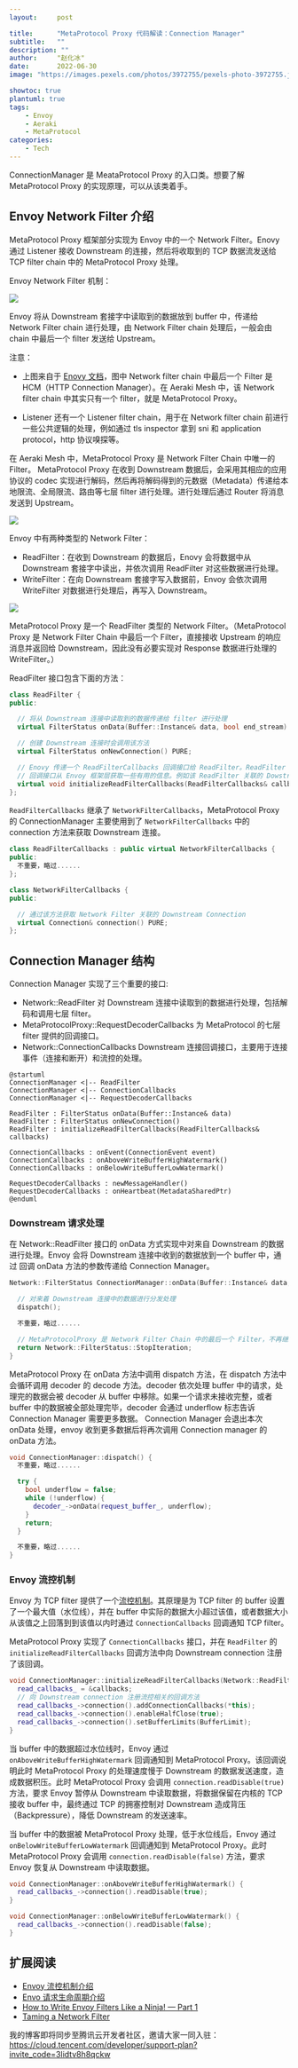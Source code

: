 ```yaml
---
layout:     post

title:      "MetaProtocol Proxy 代码解读：Connection Manager"
subtitle:   ""
description: ""
author:     "赵化冰"
date:       2022-06-30
image: "https://images.pexels.com/photos/3972755/pexels-photo-3972755.jpeg?auto=compress&cs=tinysrgb&w=1260&h=750&dpr=2"

showtoc: true
plantuml: true
tags:
    - Envoy
    - Aeraki
    - MetaProtocol
categories:
    - Tech
---
```


ConnectionManager 是 MeataProtocol Proxy 的入口类。想要了解 MetaProtocol Proxy 的实现原理，可以从该类着手。

## Envoy Network Filter 介绍

MetaProtocol Proxy 框架部分实现为 Envoy 中的一个 Network Filter。Enovy 通过 Listener 接收 Downstream 的连接，然后将收取到的 TCP 数据流发送给 TCP filter chain 中的 MetaProtocol Proxy 处理。

Envoy Network Filter 机制：

![](https://www.envoyproxy.io/docs/envoy/latest/_images/lor-network-filters.svg)

Envoy 将从 Downstream 套接字中读取到的数据放到 buffer 中，传递给 Network Filter chain 进行处理，由 Network Filter chain 处理后，一般会由 chain 中最后一个 filter 发送给 Upstream。

注意：

* 上图来自于 [Enovy 文档](https://www.envoyproxy.io/docs/envoy/latest/intro/life_of_a_request)，图中 Network filter chain 中最后一个 Filter 是 HCM（HTTP Connection Manager）。在 Aeraki Mesh 中，该 Network filter chain 中其实只有一个 filter，就是 MetaProtocol Proxy。

* Listener 还有一个 Listener filter chain，用于在 Network filter chain 前进行一些公共逻辑的处理，例如通过 tls inspector 拿到 sni 和 application protocol，http 协议嗅探等。

在 Aeraki Mesh 中，MetaProtocol Proxy 是 Network Filter Chain 中唯一的 Filter。 MetaProtocol Proxy 在收到 Downstream 数据后，会采用其相应的应用协议的 codec 实现进行解码，然后再将解码得到的元数据（Metadata）传递给本地限流、全局限流、路由等七层 filter 进行处理。进行处理后通过 Router 将消息发送到 Upstream。

![](https://www.aeraki.net/blog/2021/istio-aeraki/metaprotocol-proxy.png)

Envoy 中有两种类型的 Network Filter：

* ReadFilter：在收到 Downstream 的数据后，Enovy 会将数据中从 Downstream 套接字中读出，并依次调用 ReadFilter 对这些数据进行处理。
* WriteFilter：在向 Downstream 套接字写入数据前，Envoy 会依次调用 WriteFilter 对数据进行处理后，再写入 Downstream。

![](/img/misc/envoy-network-filter.png)

MetaProtocol Proxy 是一个 ReadFilter 类型的 Network Filter。（MetaProtocol Proxy 是 Network Filter Chain 中最后一个 Filter，直接接收 Upstream 的响应消息并返回给 Downstream，因此没有必要实现对 Response 数据进行处理的 WriteFilter。）

ReadFilter 接口包含下面的方法：

```cpp
class ReadFilter {
public:

  // 将从 Downstream 连接中读取到的数据传递给 filter 进行处理
  virtual FilterStatus onData(Buffer::Instance& data, bool end_stream) PURE;

  // 创建 Downstream 连接时会调用该方法
  virtual FilterStatus onNewConnection() PURE;

  // Enovy 传递一个 ReadFilterCallbacks 回调接口给 ReadFilter。ReadFilter 可以通过该
  // 回调接口从 Envoy 框架层获取一些有用的信息。例如该 ReadFilter 关联的 Dowstream Connection。
  virtual void initializeReadFilterCallbacks(ReadFilterCallbacks& callbacks) PURE;
};
```

`ReadFilterCallbacks` 继承了 `NetworkFilterCallbacks`，MetaProtocol Proxy 的 ConnectionManager 主要使用到了 `NetworkFilterCallbacks` 中的 connection 方法来获取 Downstream 连接。

```cpp
class ReadFilterCallbacks : public virtual NetworkFilterCallbacks {
public:
  不重要，略过......
};
```

```cpp
class NetworkFilterCallbacks {
public:

  // 通过该方法获取 Network Filter 关联的 Downstream Connection
  virtual Connection& connection() PURE;
};
```

## Connection Manager 结构

Connection Manager 实现了三个重要的接口:

* Network::ReadFilter 对 Downstream 连接中读取到的数据进行处理，包括解码和调用七层 filter。
* MetaProtocolProxy::RequestDecoderCallbacks 为 MetaProtocol 的七层 filter 提供的回调接口。
* Network::ConnectionCallbacks Downstream 连接回调接口，主要用于连接事件（连接和断开）和流控的处理。

```plantuml
@startuml
ConnectionManager <|-- ReadFilter
ConnectionManager <|-- ConnectionCallbacks
ConnectionManager <|-- RequestDecoderCallbacks

ReadFilter : FilterStatus onData(Buffer::Instance& data)
ReadFilter : FilterStatus onNewConnection()
ReadFilter : initializeReadFilterCallbacks(ReadFilterCallbacks& callbacks)

ConnectionCallbacks : onEvent(ConnectionEvent event)
ConnectionCallbacks : onAboveWriteBufferHighWatermark()
ConnectionCallbacks : onBelowWriteBufferLowWatermark()

RequestDecoderCallbacks : newMessageHandler()
RequestDecoderCallbacks : onHeartbeat(MetadataSharedPtr)
@enduml
```

### Downstream 请求处理

在 Network::ReadFilter 接口的 onData 方式实现中对来自 Downstream 的数据进行处理。Envoy 会将 Downstream 连接中收到的数据放到一个 buffer 中，通过 回调 onData 方法的参数传递给 Connection Manager。

```cpp
Network::FilterStatus ConnectionManager::onData(Buffer::Instance& data, bool end_stream) {

  // 对来着 Downstream 连接中的数据进行分发处理
  dispatch();

  不重要，略过......

  // MetaProtocolProxy 是 Network Filter Chain 中的最后一个 Filter，不再继续执行。
  return Network::FilterStatus::StopIteration;
}
```
MetaProtocol Proxy 在 onData 方法中调用 dispatch 方法，在 dispatch 方法中会循环调用 decoder 的 decode 方法。decoder 依次处理 buffer 中的请求，处理完的数据会被 decoder 从 buffer 中移除。如果一个请求未接收完整，或者 buffer 中的数据被全部处理完毕，decoder 会通过 underflow 标志告诉 Connection Manager 需要更多数据。 Connection Manager 会退出本次 onData 处理，envoy 收到更多数据后将再次调用 Connection manager 的 onData 方法。

```cpp
void ConnectionManager::dispatch() {
  不重要，略过......

  try {
    bool underflow = false;
    while (!underflow) {
      decoder_->onData(request_buffer_, underflow);
    }
    return;
  }

  不重要，略过......
}
```

### Envoy 流控机制

Envoy 为 TCP filter 提供了一个[流控机制](https://github.com/envoyproxy/envoy/blob/main/source/docs/flow_control.md)。其原理是为 TCP filter 的 buffer 设置了一个最大值（水位线），并在 buffer 中实际的数据大小超过该值，或者数据大小从该值之上回落到到该值以内时通过 `ConnectionCallbacks` 回调通知 TCP filter。

MetaProtocol Proxy 实现了 `ConnectionCallbacks` 接口，并在 `ReadFilter` 的 `initializeReadFilterCallbacks` 回调方法中向 Downstream connection 注册了该回调。

```cpp
void ConnectionManager::initializeReadFilterCallbacks(Network::ReadFilterCallbacks& callbacks) {
  read_callbacks_ = &callbacks;
  // 向 Downstream connection 注册流控相关的回调方法
  read_callbacks_->connection().addConnectionCallbacks(*this);
  read_callbacks_->connection().enableHalfClose(true);
  read_callbacks_->connection().setBufferLimits(BufferLimit);
}
```

当 buffer 中的数据超过水位线时，Envoy 通过 `onAboveWriteBufferHighWatermark` 回调通知到 MetaProtocol Proxy。该回调说明此时 MetaProtocol Proxy 的处理速度慢于 Downstream 的数据发送速度，造成数据积压。此时 MetaProtocol Proxy 会调用 `connection.readDisable(true)` 方法，要求 Envoy 暂停从 Downstream 中读取数据，将数据保留在内核的 TCP 接收 buffer 中，最终通过 TCP 的拥塞控制对 Downstream 造成背压（Backpressure），降低 Downstream 的发送速率。

当 buffer 中的数据被 MetaProtocol Proxy 处理，低于水位线后，Envoy 通过 `onBelowWriteBufferLowWatermark` 回调通知到 MetaProtocol Proxy。此时 MetaProtocol Proxy 会调用 `connection.readDisable(false)` 方法，要求 Envoy 恢复从 Downstream 中读取数据。

```cpp
void ConnectionManager::onAboveWriteBufferHighWatermark() {
  read_callbacks_->connection().readDisable(true);
}

void ConnectionManager::onBelowWriteBufferLowWatermark() {
  read_callbacks_->connection().readDisable(false);
}
```

## 扩展阅读
* [Envoy 流控机制介绍](https://github.com/envoyproxy/envoy/blob/main/source/docs/flow_control.md)
* [Envo 请求生命周期介绍](https://www.envoyproxy.io/docs/envoy/latest/intro/life_of_a_request)
* [How to Write Envoy Filters Like a Ninja! — Part 1](https://blog.envoyproxy.io/how-to-write-envoy-filters-like-a-ninja-part-1-d166e5abec09)
* [Taming a Network Filter](https://blog.envoyproxy.io/taming-a-network-filter-44adcf91517)


我的博客即将同步至腾讯云开发者社区，邀请大家一同入驻：https://cloud.tencent.com/developer/support-plan?invite_code=3lidtv8h8qckw
